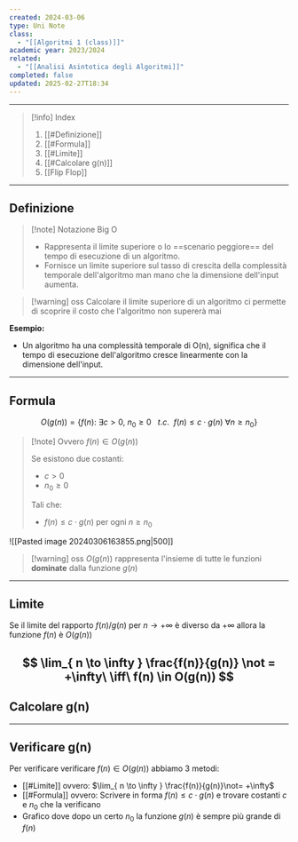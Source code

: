 ```yaml
---
created: 2024-03-06
type: Uni Note
class:
  - "[[Algoritmi 1 (class)]]"
academic year: 2023/2024
related:
  - "[[Analisi Asintotica degli Algoritmi]]"
completed: false
updated: 2025-02-27T18:34
---
```

---

>[!info] Index
>1. [[#Definizione]]
>2. [[#Formula]]
>3. [[#Limite]]
>4. [[#Calcolare g(n)]]
>5. [[Flip Flop]]

---
## Definizione

>[!note] Notazione Big O
>- Rappresenta il limite superiore o lo ==scenario peggiore== del tempo di esecuzione di un algoritmo. 
>- Fornisce un limite superiore sul tasso di crescita della complessità temporale dell'algoritmo man mano che la dimensione dell'input aumenta. 

>[!warning] oss
>Calcolare il limite superiore di un algoritmo ci permette di scoprire il costo che l'algoritmo non supererà mai

**Esempio:**
- Un algoritmo ha una complessità temporale di O(n), significa che il tempo di esecuzione dell'algoritmo cresce linearmente con la dimensione dell'input.

---
## Formula

$$
O(g(n)) = \{ f(n):\ \exists c>0,\  n_{0}\geq 0\ \ \ t.c.\ \ f(n)\leq c \cdot g(n)\  \forall n \geq n_{0}  \}
$$

>[!note] Ovvero
>$f(n)\in O(g(n))$ 
>
>Se esistono due costanti:
>- $c>0$
>- $n_{0}\geq 0$
>
>Tali che:
>- $f(n)\leq c \cdot g(n)$    per ogni $n \geq n_{0}$

![[Pasted image 20240306163855.png|500]]

>[!warning] oss
> $O(g(n))$ rappresenta l'insieme di tutte le funzioni **dominate** dalla funzione $g(n)$

---
## Limite

Se il limite del rapporto $f(n) / g(n)$ per $n\to +\infty$ è diverso da $+\infty$ allora la funzione $f(n)$ è $O(g(n))$

$$
\lim_{ n \to \infty } \frac{f(n)}{g(n)} \not = +\infty\ \iff\ f(n) \in O(g(n))
$$
---
## Calcolare g(n)



---
## Verificare g(n)

Per verificare verificare $f(n) \in O(g(n))$ abbiamo 3 metodi:
- [[#Limite]] ovvero:  $\lim_{ n \to \infty } \frac{f(n)}{g(n)}\not= +\infty$ 
- [[#Formula]] ovvero: Scrivere in forma $f(n) \leq c \cdot g(n)$ e trovare costanti $c$ e $n_{0}$ che la verificano 
- Grafico dove dopo un certo $n_{0}$ la funzione $g(n)$ è sempre più grande di $f(n)$

